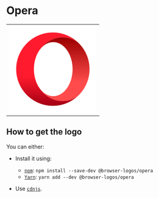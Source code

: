 Opera
=====

<!-- markdownlint-disable line-length no-inline-html -->
<table>
    <tr height=240>
        <td>
            <a href="https://github.com/alrra/browser-logos/tree/4ef8b2593b6d19c5e13f3b0d2ae76632b1fe8127/src/opera">
                <img width=230 src="https://raw.githubusercontent.com/alrra/browser-logos/4ef8b2593b6d19c5e13f3b0d2ae76632b1fe8127/src/opera/opera.svg?sanitize=true" alt="Opera browser logo">
            </a>
        </td>
    </tr>
</table>
<!-- markdownlint-enable line-length no-inline-html -->

How to get the logo
-------------------

You can either:

* Install it using:

  * [`npm`][npm]: `npm install --save-dev @browser-logos/opera`
  * [`Yarn`][yarn]: `yarn add --dev @browser-logos/opera`

* Use [`cdnjs`][cdnjs].

<!-- Link labels: -->

[cdnjs]: https://cdnjs.com/libraries/browser-logos
[npm]: https://www.npmjs.com/
[yarn]: https://yarnpkg.com/
